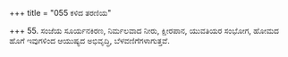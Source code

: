 +++
title = "055 ಕಳಿದ ತರಣಿಯ"

+++
55. ಸಂಜೆಯ ಸೂರ್ಯನಕಿರಣ, ನಿರ್ಮಲವಾದ ನೀರು, ಕ್ಷೀರಪಾನ, ಯುವತಿಯರ ಸಂಭೋಗ, ಹೋಮದ ಹೊಗೆ ಇವುಗಳಿಂದ ಆಯುಷ್ಯದ ಅಭಿವೃದ್ಧಿ, ಬೆಳವಣಿಗೆಗಳಾಗುತ್ತವೆ.